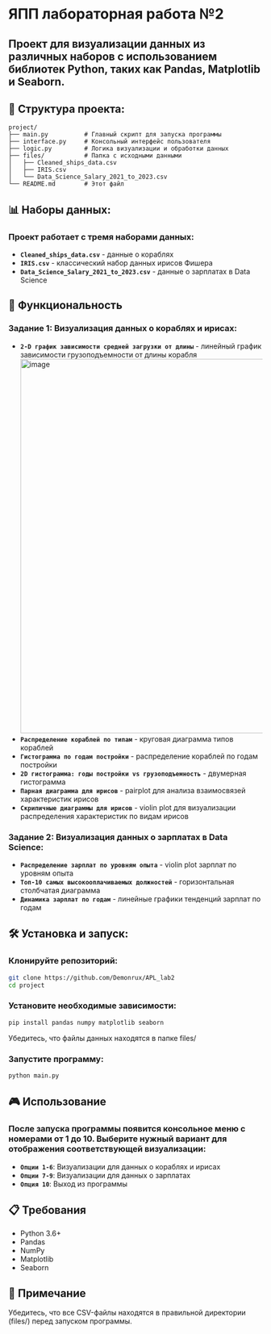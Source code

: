 # ЯПП лабораторная работа №2
## Проект для визуализации данных из различных наборов с использованием библиотек Python, таких как Pandas, Matplotlib и Seaborn.

## 📁 Структура проекта:
```text
project/
├── main.py          # Главный скрипт для запуска программы
├── interface.py     # Консольный интерфейс пользователя
├── logic.py         # Логика визуализации и обработки данных
├── files/           # Папка с исходными данными
│   ├── Cleaned_ships_data.csv
│   ├── IRIS.csv
│   └── Data_Science_Salary_2021_to_2023.csv
└── README.md        # Этот файл
```

## 📊 Наборы данных:
### Проект работает с тремя наборами данных:
- **`Cleaned_ships_data.csv`** - данные о кораблях
- **`IRIS.csv`** - классический набор данных ирисов Фишера
- **`Data_Science_Salary_2021_to_2023.csv`** - данные о зарплатах в Data Science

## 🚀 Функциональность
### Задание 1: Визуализация данных о кораблях и ирисах:
- **`2-D график зависимости средней загрузки от длины`** - линейный график зависимости грузоподъемности от длины корабля
  <img width="1496" height="742" alt="image" src="https://github.com/user-attachments/assets/695954e4-5b30-47e2-972f-4794d8a7cf6d" />
- **`Распределение кораблей по типам`** - круговая диаграмма типов кораблей
- **`Гистограмма по годам постройки`** - распределение кораблей по годам постройки
- **`2D гистограмма: годы постройки vs грузоподъемность`** - двумерная гистограмма
- **`Парная диаграмма для ирисов`** - pairplot для анализа взаимосвязей характеристик ирисов
- **`Скрипичные диаграммы для ирисов`** - violin plot для визуализации распределения характеристик по видам ирисов

### Задание 2: Визуализация данных о зарплатах в Data Science:
- **`Распределение зарплат по уровням опыта`** - violin plot зарплат по уровням опыта
- **`Топ-10 самых высокооплачиваемых должностей`** - горизонтальная столбчатая диаграмма
- **`Динамика зарплат по годам`** - линейные графики тенденций зарплат по годам

## 🛠️ Установка и запуск:
### Клонируйте репозиторий:

```bash
git clone https://github.com/Demonrux/APL_lab2
cd project
```
### Установите необходимые зависимости:

```bash
pip install pandas numpy matplotlib seaborn
```
Убедитесь, что файлы данных находятся в папке files/

### Запустите программу:

```bash
python main.py
```
## 🎮 Использование
### После запуска программы появится консольное меню с номерами от 1 до 10. Выберите нужный вариант для отображения соответствующей визуализации:
- **`Опции 1-6`**: Визуализации для данных о кораблях и ирисах
- **`Опции 7-9`**: Визуализации для данных о зарплатах
- **`Опция 10`**: Выход из программы

## 📋 Требования
- Python 3.6+
- Pandas
- NumPy
- Matplotlib
- Seaborn

## 📝 Примечание
Убедитесь, что все CSV-файлы находятся в правильной директории (files/) перед запуском программы.

